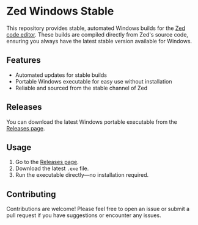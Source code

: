 # Zed Windows Stable

This repository provides stable, automated Windows builds for the [Zed code editor](https://zed.dev/). These builds are compiled directly from Zed's source code, ensuring you always have the latest stable version available for Windows.

## Features

- Automated updates for stable builds
- Portable Windows executable for easy use without installation
- Reliable and sourced from the stable channel of Zed

## Releases

You can download the latest Windows portable executable from the [Releases page](https://github.com/sonercirit/zed-windows-stable/releases).

## Usage

1. Go to the [Releases page](https://github.com/sonercirit/zed-windows-stable/releases).
2. Download the latest `.exe` file.
3. Run the executable directly—no installation required.

## Contributing

Contributions are welcome! Please feel free to open an issue or submit a pull request if you have suggestions or encounter any issues.
